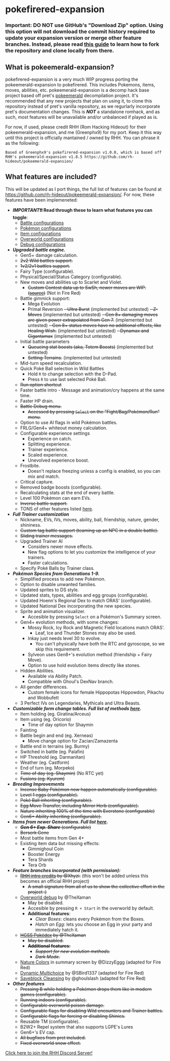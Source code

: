 # pokefirered-expansion

### Important: DO NOT use GitHub's "Download Zip" option. Using this option will not download the commit history required to update your expansion version or merge other feature branches. Instead, please read [this guide](https://github.com/Pawkkie/Team-Aquas-Asset-Repo/wiki/The-Basics-of-GitHub) to learn how to fork the repository and clone locally from there.

## What is pokeemerald-expansion?

pokefirered-expansion is a very much WIP progress porting the pokeemerald-expansion to pokefirered. This includes Pokemons, items, moves, abilities, etc. pokeemerald-expansion is a decomp hack base project based off pret's [pokeemerald](https://github.com/pret/pokeemerald) decompilation project. It's recommended that any new projects that plan on using it, to clone this repository instead of pret's vanilla repository, as we regurlarly incorporate pret's documentation changes. This is ***NOT*** a standalone romhack, and as such, most features will be unavailable and/or unbalanced if played as is.

For now, if used, please credit RHH (Rom Hacking Hideout) for their pokeemerald-expansion, and me (Greenphx9) for my port. Keep it this way until this project is officially mantained / owned by RHH.
You can phrase it as the following:
```
Based of Greenphx9's pokefirered-expansion v1.0.0, which is based off RHH's pokeemerald-expansion v1.8.5 https://github.com/rh-hideout/pokeemerald-expansion/
```

## What features are included?
This will be updated as I port things, the full list of features can be found at https://github.com/rh-hideout/pokeemerald-expansion/.
For now, these features have been implemeneted:
- ***IMPORTANT*❗❗ Read through these to learn what features you can toggle**:
    - [Battle configurations](https://github.com/rh-hideout/pokeemerald-expansion/blob/master/include/config/battle.h)
    - [Pokémon configurations](https://github.com/rh-hideout/pokeemerald-expansion/blob/master/include/config/pokemon.h)
    - [Item configurations](https://github.com/rh-hideout/pokeemerald-expansion/blob/master/include/config/item.h)
    - [Overworld configurations](https://github.com/rh-hideout/pokeemerald-expansion/blob/master/include/config/overworld.h)
    - [Debug configurations](https://github.com/rh-hideout/pokeemerald-expansion/blob/master/include/config/debug.h)
- ***Upgraded battle engine.***
    - Gen5+ damage calculation.
    - ~~2v2 Wild battles support.~~
    - ~~1v2/2v1 battles support.~~
    - Fairy Type (configurable).
    - Physical/Special/Status Category (configurable).
    - New moves and abilities up to Scarlet and Violet.
        - ~~Custom Contest data up to SwSh, newer moves are WIP. ([source](https://pokemonurpg.com/info/contests/rse-move-list/))~~ (Not in Fire Red)
    - Battle gimmick support:
        - Mega Evolution
        - Primal Reversion
        ~~- Ultra Burst~~ (implemented but untested)
        ~~- Z-Moves~~ (implemented but untested)
            ~~- Gen 8+ damaging moves are given power extrapolated from Gen 7.~~ (implemented but untested)
            ~~- Gen 8+ status moves have no additional effects, like Healing Wish.~~ (implemented but untested)
        ~~- Dynamax and Gigantamax~~ (implemented but untested)
    - Initial battle parameters
        - ~~Queueing stat boosts (aka, Totem Boosts)~~ (implemented but untested)
        - ~~Setting Terrains.~~ (implemented but untested)
    - Mid-turn speed recalculation.
    - Quick Poké Ball selection in Wild Battles
        - Hold `R` to change selection with the D-Pad.
        - Press `R` to use last selected Poké Ball.
    - ~~Run option shortcut~~
    - Faster battle intro - Message and animation/cry happens at the same time.
    - Faster HP drain.
    - ~~Battle Debug menu.~~
        - ~~Accessed by pressing `Select` on the "Fight/Bag/Pokémon/Run" menu.~~
    - Option to use AI flags in wild Pokémon battles.
    - FRLG/Gen4+ whiteout money calculation.
    - Configurable experience settings
        - Experience on catch.
        - Splitting experience.
        - Trainer experience.
        - Scaled experience.
        - Unevolved experience boost.
    - Frostbite.
        - Doesn't replace freezing unless a config is enabled, so you can mix and match.
    - Critical capture.
    - Removed badge boosts (configurable).
    - Recalculating stats at the end of every battle.
    - Level 100 Pokémon can earn EVs.
    - ~~Inverse battle support.~~
    - TONS of other features listed [here](https://github.com/rh-hideout/pokeemerald-expansion/blob/master/include/config/battle.h).
- ***Full Trainer customization***
    - Nickname, EVs, IVs, moves, ability, ball, friendship, nature, gender, shininess.
    - ~~Custom tag battle support (teaming up an NPC in a double battle).~~
    - ~~Sliding trainer messages.~~
    - Upgraded Trainer AI
        - Considers newer move effects.
        - New flag options to let you customize the intelligence of your trainers.
        - Faster calculations.
    - Specify Poké Balls by Trainer class.
- ***Pokémon Species from Generations 1-9.***
    - Simplified process to add new Pokémon.
    - Option to disable unwanted families.
    - Updated sprites to DS style.
    - Updated stats, types, abilities and egg groups (configurable).
    - Updated Hoenn's Regional Dex to match ORAS' (configurable).
    - Updated National Dex incorporating the new species.
    - Sprite and animation visualizer.
        - Accesible by pressing `Select` on a Pokémon's Summary screen.
    - Gen4+ evolution methods, with some changes:
        - Mossy Rock, Icy Rock and Magnetic Field locations match ORAS'.
            - Leaf, Ice and Thunder Stones may also be used.
        - Inkay just needs level 30 to evolve.
            - You can't physically have both the RTC and gyroscope, so we skip this requirement.
        - Sylveon uses Gen8+'s evolution method (friendship + Fairy Move).
        - Option to use hold evolution items directly like stones.
    - Hidden Abilities.
        - Available via Ability Patch.
        - Compatible with Ghoul's DexNav branch.
    - All gender differences.
        - Custom female icons for female Hippopotas Hippowdon, Pikachu and Wobbufett
    - 3 Perfect IVs on Legendaries, Mythicals and Ultra Beasts.
- ***Customizable form change tables. Full list of methods [here](https://github.com/rh-hideout/pokeemerald-expansion/blob/master/include/constants/form_change_types.h).***
    - Item holding (eg. Giratina/Arceus)
    - Item using (eg. Oricorio)
        - Time of day option for Shaymin
    - Fainting
    - Battle begin and end (eg. Xerneas)
        - Move change option for Zacian/Zamazenta
    - Battle end in terrains (eg. Burmy)
    - Switched in battle (eg. Palafin)
    - HP Threshold (eg. Darmanitan)
    - Weather (eg. Castform)
    - End of turn (eg. Morpeko)
    - ~~Time of day (eg. Shaymin)~~ (No RTC yet)
    - ~~Fusions (eg. Kyurem)~~
- ***Breeding Improvements***
    - ~~Incense Baby Pokémon now happen automatically (configurable).~~
    - ~~Level 1 eggs (configurable).~~
    - ~~Poké Ball inheriting (configurable).~~
    - ~~Egg Move Transfer, including Mirror Herb (configurable).~~
    - ~~Nature inheriting 100% of the time with Everstone (configurable)~~
    - ~~Gen6+ Ability inheriting (configurable).~~
- ***Items from newer Generations. Full list [here](https://github.com/rh-hideout/pokeemerald-expansion/blob/master/include/constants/items.h).***
    - ~~***Gen 6+ Exp. Share*** (configurable)~~
    - ~~Berserk Gene~~
    - Most battle items from Gen 4+
    - Existing item data but missing effects:
        - Gimmighoul Coin
        - Booster Energy
        - Tera Shards
        - Tera Orb
- ***Feature branches incorporated (with permission):***
    - ~~[RHH intro credits](https://github.com/Xhyzi/pokeemerald/tree/rhh-intro-credits) by @Xhyzi.~~ (this won't be added unless this becomes an official RHH project)
        - ~~A small signature from all of us to show the collective effort in the project :)~~
    - [Overworld debug](https://github.com/TheXaman/pokeemerald/tree/tx_debug_system) by @TheXaman
        - May be disabled.
        - Accesible by pressing `R + Start` in the overworld by default.
        - **Additional features**:
            - *Clear Boxes*: cleans every Pokémon from the Boxes.
            - *Hatch an Egg*: lets you choose an Egg in your party and immediately hatch it.
    - ~~[HGSS Pokédex](https://github.com/TheXaman/pokeemerald/tree/tx_pokedexPlus_hgss) by @TheXaman~~
        - ~~May be disabled.~~
        - ~~**Additional features**:~~
            - ~~*Support for new evolution methods*.~~
            - ~~*Dark Mode*.~~
    - [Nature Colors](https://github.com/DizzyEggg/pokeemerald/tree/nature_color) in summary screen by @DizzyEggg (adapted for Fire Red)
    - [Dynamic Multichoice](https://github.com/SBird1337/pokeemerald/tree/feature/dynmulti) by @SBird1337 (adapted for Fire Red)
    - [Saveblock Cleansing](https://github.com/ghoulslash/pokeemerald/tree/saveblock) by @ghoulslash (adapted for Fire Red)
- ***Other features***
    - ~~Pressing B while holding a Pokémon drops them like in modern games (configurable).~~
    - ~~Running indoors (configurable).~~
    - ~~Configurable overworld poison damage.~~
    - ~~Configurable flags for disabling Wild encounters and Trainer battles.~~
    - ~~Configurable flags for forcing or disabling Shinies.~~
    - Reusable TM (configurable).
    - B2W2+ Repel system that also supports LGPE's Lures
    - Gen6+'s EV cap.
    - ~~All bugfixes from pret included.~~
    - ~~Fixed overworld snow effect.~~
 
[Click here to join the RHH Discord Server!](https://discord.gg/6CzjAG6GZk)

